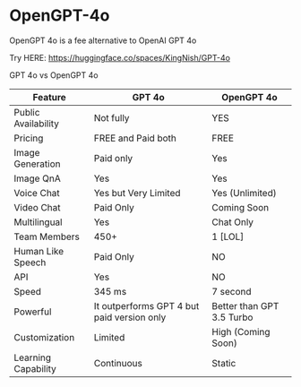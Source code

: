 # OpenGPT-4o
OpenGPT 4o is a fee alternative to OpenAI GPT 4o

Try HERE: https://huggingface.co/spaces/KingNish/GPT-4o

GPT 4o vs OpenGPT 4o

| Feature               | GPT 4o                | OpenGPT 4o            |
|-----------------------|-----------------------|-----------------------|
| Public Availability   | Not fully         | YES                   |
| Pricing               | FREE and Paid both                  | FREE                  |
| Image Generation      | Paid only                   | Yes                   |
| Image QnA  | Yes                   | Yes                   |
| Voice Chat            | Yes but Very Limited           | Yes (Unlimited)                  |
| Video Chat  | Paid Only | Coming Soon |
| Multilingual          | Yes                   | Chat Only                    |
| Team Members          | 450+                  | 1 [LOL]                     |
| Human Like Speech     | Paid Only                   | NO                    |
| API                   | Yes                   | NO                    |
| Speed                 | 345 ms                | 7 second              |
| Powerful              | It outperforms GPT 4 but paid version only    | Better than GPT 3.5 Turbo |
| Customization         | Limited               | High (Coming Soon)                 |
| Learning Capability   | Continuous            | Static                |
